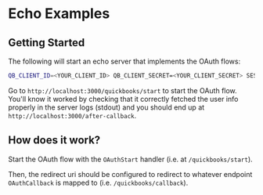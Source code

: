 # Echo Examples

## Getting Started

The following will start an echo server that implements the OAuth flows:

```bash
QB_CLIENT_ID=<YOUR_CLIENT_ID> QB_CLIENT_SECRET=<YOUR_CLIENT_SECRET> SESSION_SECRET=<YOUR_GOTH_SECRET> go run main.go
```

Go to `http://localhost:3000/quickbooks/start` to start the OAuth flow. You'll know it worked by checking that it correctly fetched the user info properly in the server logs (stdout) and you should end up at `http://localhost:3000/after-callback`.

## How does it work?

Start the OAuth flow with the `OAuthStart` handler (i.e. at `/quickbooks/start`).

Then, the redirect uri should be configured to redirect to whatever endpoint `OAuthCallback` is mapped to (i.e. `/quickbooks/callback`).

